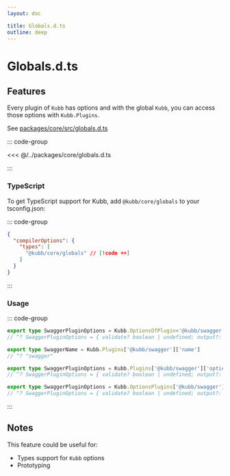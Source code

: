 ```yaml
---
layout: doc

title: Globals.d.ts
outline: deep
---
```


# Globals.d.ts

## Features

Every plugin of `Kubb` has options and with the global `Kubb`, you can access those options with `Kubb.Plugins`.

See [packages/core/src/globals.d.ts](https://github.com/kubb-project/kubb/blob/main/packages/core/globals.d.ts)

::: code-group

<<< @/../packages/core/globals.d.ts

:::

### TypeScript

To get TypeScript support for Kubb, add `@kubb/core/globals` to your tsconfig.json:

::: code-group

```json [tsconfig.json]
{
  "compilerOptions": {
    "types": [
      "@kubb/core/globals" // [!code ++]
    ]
  }
}
```

:::

### Usage

::: code-group

```typescript [Kubb.OptionsOfPlugin]
export type SwaggerPluginOptions = Kubb.OptionsOfPlugin<'@kubb/swagger'>
// ^? SwaggerPluginOptions = { validate? boolean | undefined; output?: string | false | undefined...}
```

```typescript [Kubb.Plugins name]
export type SwaggerName = Kubb.Plugins['@kubb/swagger']['name']
// ^? "swagger"
```

```typescript [Kubb.Plugins options]
export type SwaggerPluginOptions = Kubb.Plugins['@kubb/swagger']['options']
// ^? SwaggerPluginOptions = { validate? boolean | undefined; output?: string | false | undefined...}
```

```typescript [Kubb.OptionsPlugins]
export type SwaggerPluginOptions = Kubb.OptionsPlugins['@kubb/swagger']['options']
// ^? SwaggerPluginOptions = { validate? boolean | undefined; output?: string | false | undefined...}
```

:::

## Notes

This feature could be useful for:

- Types support for `Kubb` options
- Prototyping
